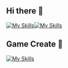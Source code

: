 ## Hi there 👋
[![My Skills](https://skillicons.dev/icons?i=html,js,css)](https://skillicons.dev)[![My Skills](https://skillicons.dev/icons?i=figma&theme=light)](https://skillicons.dev)
## Game Create 👋
[![My Skills](https://skillicons.dev/icons?i=lua)](https://skillicons.dev)
